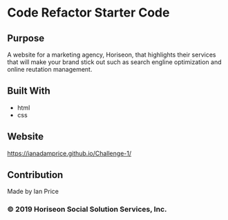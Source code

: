 # Code Refactor Starter Code

## Purpose
A website for a marketing agency, Horiseon, that highlights their services that will make your brand stick out such as search engline optimization and online reutation management.

## Built With
* html
* css
## Website 
https://ianadamprice.github.io/Challenge-1/
## Contribution
Made by Ian Price
### &copy; 2019 Horiseon Social Solution Services, Inc.
